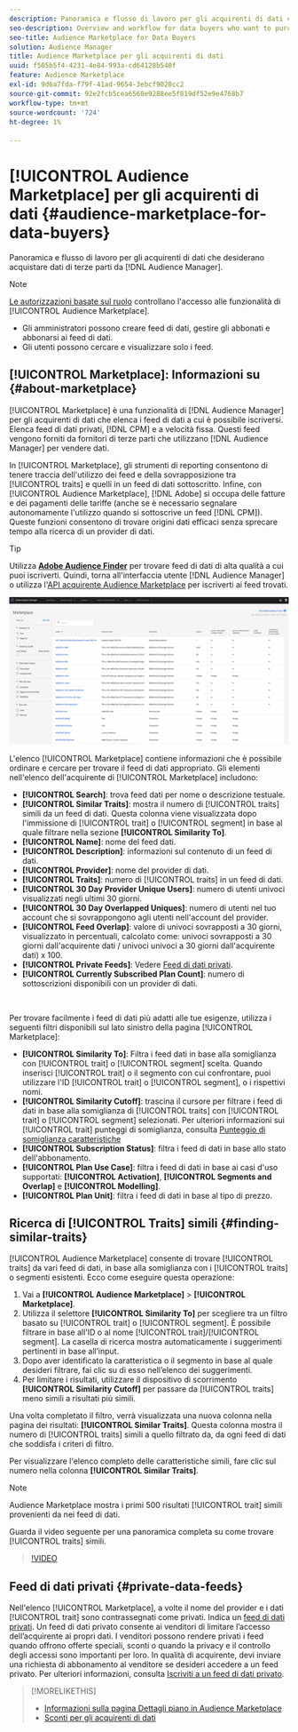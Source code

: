 ```yaml
---
description: Panoramica e flusso di lavoro per gli acquirenti di dati che desiderano acquistare dati di terze parti da Audience Manager
seo-description: Overview and workflow for data buyers who want to purchase third-party data from within Audience Manager
seo-title: Audience Marketplace for Data Buyers
solution: Audience Manager
title: Audience Marketplace per gli acquirenti di dati
uuid: f505b5f4-4231-4e84-993a-cd64128b540f
feature: Audience Marketplace
exl-id: 9d6a7fda-f79f-41ad-9654-3ebcf9028cc2
source-git-commit: 92e2fcb5cea6560e9288ee5f819df52e9e4768b7
workflow-type: tm+mt
source-wordcount: '724'
ht-degree: 1%

---
```


# [!UICONTROL Audience Marketplace] per gli acquirenti di dati {#audience-marketplace-for-data-buyers}

Panoramica e flusso di lavoro per gli acquirenti di dati che desiderano acquistare dati di terze parti da [!DNL Audience Manager].

>[!NOTE]
>[Le autorizzazioni basate sul ruolo](../../../reporting/reports-dashboard.md) controllano l&#39;accesso alle funzionalità di [!UICONTROL Audience Marketplace].
>
>* Gli amministratori possono creare feed di dati, gestire gli abbonati e abbonarsi ai feed di dati.
>* Gli utenti possono cercare e visualizzare solo i feed.

## [!UICONTROL Marketplace]: Informazioni su {#about-marketplace}

[!UICONTROL Marketplace] è una funzionalità di [!DNL Audience Manager] per gli acquirenti di dati che elenca i feed di dati a cui è possibile iscriversi. Elenca feed di dati privati, [!DNL CPM] e a velocità fissa. Questi feed vengono forniti da fornitori di terze parti che utilizzano [!DNL Audience Manager] per vendere dati.

In [!UICONTROL Marketplace], gli strumenti di reporting consentono di tenere traccia dell&#39;utilizzo dei feed e della sovrapposizione tra [!UICONTROL traits] e quelli in un feed di dati sottoscritto. Infine, con [!UICONTROL Audience Marketplace], [!DNL Adobe] si occupa delle fatture e dei pagamenti delle tariffe (anche se è necessario segnalare autonomamente l&#39;utilizzo quando si sottoscrive un feed [!DNL CPM]). Queste funzioni consentono di trovare origini dati efficaci senza sprecare tempo alla ricerca di un provider di dati.

>[!TIP]
>
>Utilizza **[Adobe Audience Finder](https://www.adobe-audience-finder.com/)** per trovare feed di dati di alta qualità a cui puoi iscriverti. Quindi, torna all&#39;interfaccia utente [!DNL Audience Manager] o utilizza l&#39;[API acquirente Audience Marketplace](https://bank.demdex.com/portal/swagger/index.html#/Audience_Marketplace_Buyer_API) per iscriverti ai feed trovati.

![buyer-marketplace-overview](assets/buyer-marketplace-overview.png)

L&#39;elenco [!UICONTROL Marketplace] contiene informazioni che è possibile ordinare e cercare per trovare il feed di dati appropriato. Gli elementi nell&#39;elenco dell&#39;acquirente di [!UICONTROL Marketplace] includono:

* **[!UICONTROL Search]**: trova feed dati per nome o descrizione testuale.
* **[!UICONTROL Similar Traits]**: mostra il numero di [!UICONTROL traits] simili da un feed di dati. Questa colonna viene visualizzata dopo l&#39;immissione di [!UICONTROL trait] o [!UICONTROL segment] in base al quale filtrare nella sezione **[!UICONTROL Similarity To]**.
* **[!UICONTROL Name]**: nome del feed dati.
* **[!UICONTROL Description]**: informazioni sul contenuto di un feed di dati.
* **[!UICONTROL Provider]**: nome del provider di dati.
* **[!UICONTROL Traits]**: numero di [!UICONTROL traits] in un feed di dati.
* **[!UICONTROL 30 Day Provider Unique Users]**: numero di utenti univoci visualizzati negli ultimi 30 giorni.
* **[!UICONTROL 30 Day Overlapped Uniques]**: numero di utenti nel tuo account che si sovrappongono agli utenti nell&#39;account del provider.
* **[!UICONTROL Feed Overlap]**: valore di univoci sovrapposti a 30 giorni, visualizzato in percentuali, calcolato come: univoci sovrapposti a 30 giorni dall&#39;acquirente dati / univoci univoci a 30 giorni dall&#39;acquirente dati) x 100.
* **[!UICONTROL Private Feeds]**: Vedere [Feed di dati privati](../../../features/audience-marketplace/marketplace-private-feeds.md).
* **[!UICONTROL Currently Subscribed Plan Count]**: numero di sottoscrizioni disponibili con un provider di dati.

 

Per trovare facilmente i feed di dati più adatti alle tue esigenze, utilizza i seguenti filtri disponibili sul lato sinistro della pagina [!UICONTROL Marketplace]:

* **[!UICONTROL Similarity To]**: Filtra i feed dati in base alla somiglianza con [!UICONTROL trait] o [!UICONTROL segment] scelta. Quando inserisci [!UICONTROL trait] o il segmento con cui confrontare, puoi utilizzare l&#39;ID [!UICONTROL trait] o [!UICONTROL segment], o i rispettivi nomi.
* **[!UICONTROL Similarity Cutoff]**: trascina il cursore per filtrare i feed di dati in base alla somiglianza di [!UICONTROL traits] con [!UICONTROL trait] o [!UICONTROL segment] selezionati. Per ulteriori informazioni sui [!UICONTROL trait] punteggi di somiglianza, consulta [Punteggio di somiglianza caratteristiche](../../segments/trait-recommendations.md#trait-similarity-score)
* **[!UICONTROL Subscription Status]**: filtra i feed di dati in base allo stato dell&#39;abbonamento.
* **[!UICONTROL Plan Use Case]**: filtra i feed di dati in base ai casi d&#39;uso supportati: **[!UICONTROL Activation]**, **[!UICONTROL Segments and Overlap]** e **[!UICONTROL Modelling]**.
* **[!UICONTROL Plan Unit]**: filtra i feed di dati in base al tipo di prezzo.

## Ricerca di [!UICONTROL Traits] simili {#finding-similar-traits}

[!UICONTROL Audience Marketplace] consente di trovare [!UICONTROL traits] da vari feed di dati, in base alla somiglianza con i [!UICONTROL traits] o segmenti esistenti. Ecco come eseguire questa operazione:

1. Vai a **[!UICONTROL Audience Marketplace]** > **[!UICONTROL Marketplace]**.
2. Utilizza il selettore **[!UICONTROL Similarity To]** per scegliere tra un filtro basato su [!UICONTROL trait] o [!UICONTROL segment]. È possibile filtrare in base all&#39;ID o al nome [!UICONTROL trait]/[!UICONTROL segment]. La casella di ricerca mostra automaticamente i suggerimenti pertinenti in base all’input.
3. Dopo aver identificato la caratteristica o il segmento in base al quale desideri filtrare, fai clic su di esso nell’elenco dei suggerimenti.
4. Per limitare i risultati, utilizzare il dispositivo di scorrimento **[!UICONTROL Similarity Cutoff]** per passare da [!UICONTROL traits] meno simili a risultati più simili.

Una volta completato il filtro, verrà visualizzata una nuova colonna nella pagina dei risultati: **[!UICONTROL Similar Traits]**. Questa colonna mostra il numero di [!UICONTROL traits] simili a quello filtrato da, da ogni feed di dati che soddisfa i criteri di filtro.

Per visualizzare l&#39;elenco completo delle caratteristiche simili, fare clic sul numero nella colonna **[!UICONTROL Similar Traits]**.

>[!NOTE]
>
> Audience Marketplace mostra i primi 500 risultati [!UICONTROL trait] simili provenienti da nei feed di dati.

Guarda il video seguente per una panoramica completa su come trovare [!UICONTROL traits] simili.

>[!VIDEO](https://video.tv.adobe.com/v/29370/)

## Feed di dati privati {#private-data-feeds}

Nell&#39;elenco [!UICONTROL Marketplace], a volte il nome del provider e i dati [!UICONTROL trait] sono contrassegnati come privati. Indica un [feed di dati privati](../../../features/audience-marketplace/marketplace-private-feeds.md). Un feed di dati privato consente ai venditori di limitare l’accesso dell’acquirente ai propri dati. I venditori possono rendere privati i feed quando offrono offerte speciali, sconti o quando la privacy e il controllo degli accessi sono importanti per loro. In qualità di acquirente, devi inviare una richiesta di abbonamento al venditore se desideri accedere a un feed privato. Per ulteriori informazioni, consulta [Iscriviti a un feed di dati privato](../../../features/audience-marketplace/marketplace-data-buyers/marketplace-manage-subscriptions.md#subscript-private-data-feed).

>[!MORELIKETHIS]
>
>* [Informazioni sulla pagina Dettagli piano in Audience Marketplace](../../../features/audience-marketplace/marketplace-data-buyers/marketplace-manage-subscriptions.md#marketplace-buyer-details)
>* [Sconti per gli acquirenti di dati](../../../features/audience-marketplace/marketplace-data-buyers/marketplace-manage-subscriptions.md#buyer-discount)
